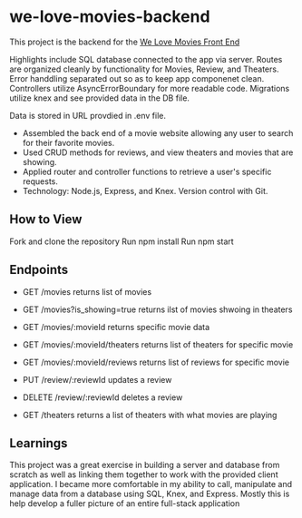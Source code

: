 # we-love-movies-backend

This project is the backend for the [We Love Movies Front End](https://github.com/Thinkful-Ed/starter-movie-front-end)

Highlights include SQL database connected to the app via server. Routes are organized cleanly by functionality for Movies, Review, and Theaters. Error handdling separated out so as to keep app componenet clean.
Controllers utilize AsyncErrorBoundary for more readable code. Migrations utilize knex and see provided data in the DB file.

Data is stored in URL provdied in .env file.

- Assembled the back end of a movie website allowing any user to search for their favorite movies.
- Used CRUD methods for reviews, and view theaters and movies that are showing. 
- Applied router and controller functions to retrieve a user's specific requests.
- Technology: Node.js, Express, and Knex. Version control with Git.

## How to View

Fork and clone the repository
Run npm install
Run npm start

## Endpoints

- GET /movies returns list of movies
- GET /movies?is_showing=true returns ilst of movies shwoing in theaters 
- GET /movies/:movieId returns specific movie data
- GET /movies/:movieId/theaters returns list of theaters for specific movie
- GET /movies/:movieId/reviews returns list of reviews for specific movie

- PUT /review/:reviewId updates a review
- DELETE /review/:reviewId deletes a review

- GET /theaters returns a list of theaters with what movies are playing

## Learnings

This project was a great exercise in building a server and database from scratch as well as linking them together to work with the provided client application. 
I became more comfortable in my ability to call, manipulate and manage data from a database using SQL, Knex, and Express. Mostly this is help develop a fuller picture of an entire full-stack application

